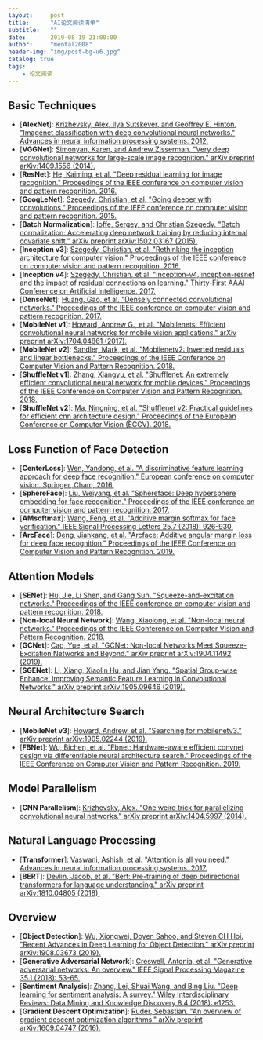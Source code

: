 ```yaml
---
layout:     post
title:      "AI论文阅读清单"
subtitle:   ""
date:       2019-08-19 21:00:00
author:     "mental2008"
header-img: "img/post-bg-u6.jpg"
catalog: true
tags:
    - 论文阅读
---
```


## Basic Techniques

- [**AlexNet**]: [Krizhevsky, Alex, Ilya Sutskever, and Geoffrey E. Hinton. "Imagenet classification with deep convolutional neural networks." Advances in neural information processing systems. 2012.](https://papers.nips.cc/paper/4824-imagenet-classification-with-deep-convolutional-neural-networks.pdf)
- [**VGGNet**]: [Simonyan, Karen, and Andrew Zisserman. "Very deep convolutional networks for large-scale image recognition." arXiv preprint arXiv:1409.1556 (2014).](https://arxiv.org/abs/1409.1556)
- [**ResNet**]: [He, Kaiming, et al. "Deep residual learning for image recognition." Proceedings of the IEEE conference on computer vision and pattern recognition. 2016.](https://arxiv.org/abs/1512.03385)
- [**GoogLeNet**]: [Szegedy, Christian, et al. "Going deeper with convolutions." Proceedings of the IEEE conference on computer vision and pattern recognition. 2015.](https://arxiv.org/abs/1409.4842)
- [**Batch Normalization**]: [Ioffe, Sergey, and Christian Szegedy. "Batch normalization: Accelerating deep network training by reducing internal covariate shift." arXiv preprint arXiv:1502.03167 (2015).](https://arxiv.org/abs/1502.03167)
- [**Inception v3**]: [Szegedy, Christian, et al. "Rethinking the inception architecture for computer vision." Proceedings of the IEEE conference on computer vision and pattern recognition. 2016.](https://arxiv.org/abs/1512.00567)
- [**Inception v4**]: [Szegedy, Christian, et al. "Inception-v4, inception-resnet and the impact of residual connections on learning." Thirty-First AAAI Conference on Artificial Intelligence. 2017.](https://arxiv.org/abs/1602.07261)
- [**DenseNet**]: [Huang, Gao, et al. "Densely connected convolutional networks." Proceedings of the IEEE conference on computer vision and pattern recognition. 2017.](https://arxiv.org/abs/1608.06993)
- [**MobileNet v1**]: [Howard, Andrew G., et al. "Mobilenets: Efficient convolutional neural networks for mobile vision applications." arXiv preprint arXiv:1704.04861 (2017).](https://arxiv.org/abs/1704.04861)
- [**MobileNet v2**]: [Sandler, Mark, et al. "Mobilenetv2: Inverted residuals and linear bottlenecks." Proceedings of the IEEE Conference on Computer Vision and Pattern Recognition. 2018.](https://arxiv.org/abs/1801.04381)
- [**ShuffleNet v1**]: [Zhang, Xiangyu, et al. "Shufflenet: An extremely efficient convolutional neural network for mobile devices." Proceedings of the IEEE Conference on Computer Vision and Pattern Recognition. 2018.](https://arxiv.org/abs/1707.01083)
- [**ShuffleNet v2**]: [Ma, Ningning, et al. "Shufflenet v2: Practical guidelines for efficient cnn architecture design." Proceedings of the European Conference on Computer Vision (ECCV). 2018.](https://arxiv.org/abs/1807.11164)

## Loss Function of Face Detection

- [**CenterLoss**]: [Wen, Yandong, et al. "A discriminative feature learning approach for deep face recognition." European conference on computer vision. Springer, Cham, 2016.](http://ydwen.github.io/papers/WenECCV16.pdf)
- [**SphereFace**]: [Liu, Weiyang, et al. "Sphereface: Deep hypersphere embedding for face recognition." Proceedings of the IEEE conference on computer vision and pattern recognition. 2017.](https://arxiv.org/abs/1704.08063)
- [**AMsoftmax**]: [Wang, Feng, et al. "Additive margin softmax for face verification." IEEE Signal Processing Letters 25.7 (2018): 926-930.](https://arxiv.org/abs/1801.05599)
- [**ArcFace**]: [Deng, Jiankang, et al. "Arcface: Additive angular margin loss for deep face recognition." Proceedings of the IEEE Conference on Computer Vision and Pattern Recognition. 2019.](https://arxiv.org/abs/1801.07698)

## Attention Models

- [**SENet**]: [Hu, Jie, Li Shen, and Gang Sun. "Squeeze-and-excitation networks." Proceedings of the IEEE conference on computer vision and pattern recognition. 2018.](https://arxiv.org/abs/1709.01507)
- [**Non-local Neural Network**]: [Wang, Xiaolong, et al. "Non-local neural networks." Proceedings of the IEEE Conference on Computer Vision and Pattern Recognition. 2018.](https://arxiv.org/abs/1711.07971)
- [**GCNet**]: [Cao, Yue, et al. "GCNet: Non-local Networks Meet Squeeze-Excitation Networks and Beyond." arXiv preprint arXiv:1904.11492 (2019).](https://arxiv.org/abs/1904.11492)
- [**SGENet**]: [Li, Xiang, Xiaolin Hu, and Jian Yang. "Spatial Group-wise Enhance: Improving Semantic Feature Learning in Convolutional Networks." arXiv preprint arXiv:1905.09646 (2019).](https://arxiv.org/abs/1905.09646)

## Neural Architecture Search

- [**MobileNet v3**]: [Howard, Andrew, et al. "Searching for mobilenetv3." arXiv preprint arXiv:1905.02244 (2019).](https://arxiv.org/abs/1905.02244)
- [**FBNet**]: [Wu, Bichen, et al. "Fbnet: Hardware-aware efficient convnet design via differentiable neural architecture search." Proceedings of the IEEE Conference on Computer Vision and Pattern Recognition. 2019.](https://arxiv.org/abs/1812.03443)

## Model Parallelism

- [**CNN Parallelism**]: [Krizhevsky, Alex. "One weird trick for parallelizing convolutional neural networks." arXiv preprint arXiv:1404.5997 (2014).](https://arxiv.org/abs/1404.5997)

## Natural Language Processing

- [**Transformer**]: [Vaswani, Ashish, et al. "Attention is all you need." Advances in neural information processing systems. 2017.](https://arxiv.org/abs/1706.03762)
- [**BERT**]: [Devlin, Jacob, et al. "Bert: Pre-training of deep bidirectional transformers for language understanding." arXiv preprint arXiv:1810.04805 (2018).](https://arxiv.org/abs/1810.04805)

## Overview

- [**Object Detection**]: [Wu, Xiongwei, Doyen Sahoo, and Steven CH Hoi. "Recent Advances in Deep Learning for Object Detection." arXiv preprint arXiv:1908.03673 (2019).](https://arxiv.org/abs/1908.03673)
- [**Generative Adversarial Network**]: [Creswell, Antonia, et al. "Generative adversarial networks: An overview." IEEE Signal Processing Magazine 35.1 (2018): 53-65.](https://arxiv.org/abs/1710.07035)
- [**Sentiment Analysis**]: [Zhang, Lei, Shuai Wang, and Bing Liu. "Deep learning for sentiment analysis: A survey." Wiley Interdisciplinary Reviews: Data Mining and Knowledge Discovery 8.4 (2018): e1253.](https://arxiv.org/abs/1801.07883)
- [**Gradient Descent Optimization**]: [Ruder, Sebastian. "An overview of gradient descent optimization algorithms." arXiv preprint arXiv:1609.04747 (2016).](https://arxiv.org/abs/1609.04747)
